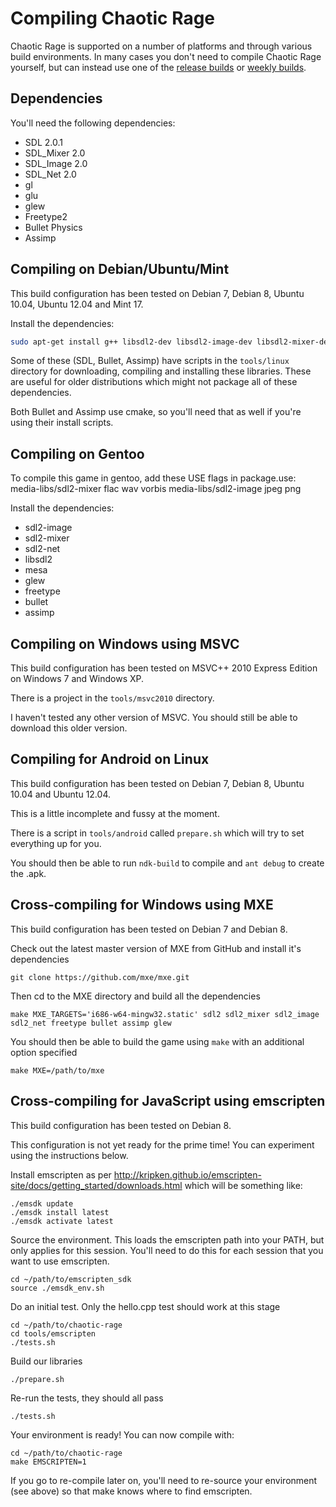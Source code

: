 Compiling Chaotic Rage
======================

Chaotic Rage is supported on a number of platforms and through various build environments. In many cases you don't need to compile Chaotic Rage yourself, but can instead use one of the [release builds](http://www.chaoticrage.com/download) or [weekly builds](http://dev1.chaoticrage.com/weekly).


Dependencies
------------

You'll need the following dependencies:
* SDL 2.0.1
* SDL_Mixer 2.0
* SDL_Image 2.0
* SDL_Net 2.0
* gl
* glu
* glew
* Freetype2
* Bullet Physics
* Assimp


Compiling on Debian/Ubuntu/Mint
-------------------------------

This build configuration has been tested on Debian 7, Debian 8, Ubuntu 10.04, Ubuntu 12.04 and Mint 17.

Install the dependencies:

```.sh
sudo apt-get install g++ libsdl2-dev libsdl2-image-dev libsdl2-mixer-dev libsdl2-net-dev libgl1-mesa-dev libglu1-mesa-dev libglew-dev libfreetype6-dev libbullet-dev libassimp-dev
```

Some of these (SDL, Bullet, Assimp) have scripts in the `tools/linux` directory
for downloading, compiling and installing these libraries. These are useful
for older distributions which might not package all of these dependencies.

Both Bullet and Assimp use cmake, so you'll need that as well if you're using
their install scripts.


Compiling on Gentoo
-------------------

To compile this game in gentoo, add these USE flags in package.use:
media-libs/sdl2-mixer flac wav vorbis
media-libs/sdl2-image jpeg png

Install the dependencies:
* sdl2-image
* sdl2-mixer
* sdl2-net
* libsdl2
* mesa
* glew
* freetype
* bullet
* assimp


Compiling on Windows using MSVC
-------------------------------

This build configuration has been tested on MSVC++ 2010 Express Edition on Windows 7 and Windows XP.

There is a project in the `tools/msvc2010` directory.

I haven't tested any other version of MSVC. You should still be able to
download this older version.


Compiling for Android on Linux
------------------------------

This build configuration has been tested on Debian 7, Debian 8, Ubuntu 10.04 and Ubuntu 12.04.

This is a little incomplete and fussy at the moment.

There is a script in `tools/android` called `prepare.sh` which will try to set everything up for you.

You should then be able to run `ndk-build` to compile and `ant debug` to create the .apk.


Cross-compiling for Windows using MXE
-------------------------------------

This build configuration has been tested on Debian 7 and Debian 8.

Check out the latest master version of MXE from GitHub and install it's dependencies
```
git clone https://github.com/mxe/mxe.git
```

Then cd to the MXE directory and build all the dependencies
```
make MXE_TARGETS='i686-w64-mingw32.static' sdl2 sdl2_mixer sdl2_image sdl2_net freetype bullet assimp glew
```

You should then be able to build the game using `make` with an additional option specified
```
make MXE=/path/to/mxe
```


Cross-compiling for JavaScript using emscripten
-----------------------------------------------

This build configuration has been tested on Debian 8.

This configuration is not yet ready for the prime time! You can experiment using the instructions below.

Install emscripten as per http://kripken.github.io/emscripten-site/docs/getting_started/downloads.html which
will be something like:
```
./emsdk update
./emsdk install latest
./emsdk activate latest
```

Source the environment. This loads the emscripten path into your PATH, but only applies for this session.
You'll need to do this for each session that you want to use emscripten.
```
cd ~/path/to/emscripten_sdk
source ./emsdk_env.sh
```

Do an initial test. Only the hello.cpp test should work at this stage
```
cd ~/path/to/chaotic-rage
cd tools/emscripten
./tests.sh
```

Build our libraries
```
./prepare.sh
```

Re-run the tests, they should all pass
```
./tests.sh
```

Your environment is ready! You can now compile with:

```
cd ~/path/to/chaotic-rage
make EMSCRIPTEN=1
```

If you go to re-compile later on, you'll need to re-source your environment (see above) so that make knows
where to find emscripten.

